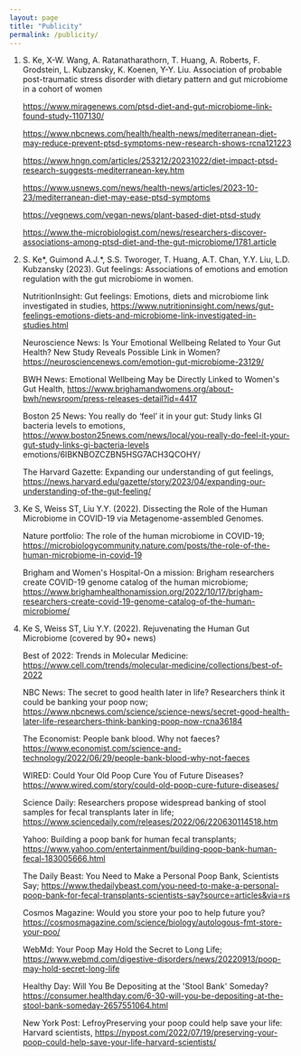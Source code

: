 ```yaml
---
layout: page
title: "Publicity"
permalink: /publicity/
---
```


 1. S. Ke, X-W. Wang, A. Ratanatharathorn, T. Huang, A. Roberts, F. Grodstein, L. Kubzansky, K. Koenen, Y-Y. Liu. Association of probable post-traumatic stress disorder with dietary pattern and gut microbiome in a cohort of women

     https://www.miragenews.com/ptsd-diet-and-gut-microbiome-link-found-study-1107130/

     https://www.nbcnews.com/health/health-news/mediterranean-diet-may-reduce-prevent-ptsd-symptoms-new-research-shows-rcna121223

     https://www.hngn.com/articles/253212/20231022/diet-impact-ptsd-research-suggests-mediterranean-key.htm

     https://www.usnews.com/news/health-news/articles/2023-10-23/mediterranean-diet-may-ease-ptsd-symptoms

     https://vegnews.com/vegan-news/plant-based-diet-ptsd-study

     https://www.the-microbiologist.com/news/researchers-discover-associations-among-ptsd-diet-and-the-gut-microbiome/1781.article

 2. S. Ke*, Guimond A.J.*, S.S. Tworoger, T. Huang, A.T. Chan, Y.Y. Liu, L.D. Kubzansky (2023). Gut feelings: Associations of emotions and emotion regulation with the gut microbiome in women.

     NutritionInsight: Gut feelings: Emotions, diets and microbiome link investigated in studies, https://www.nutritioninsight.com/news/gut-feelings-emotions-diets-and-microbiome-link-investigated-in-studies.html

     Neuroscience News: Is Your Emotional Wellbeing Related to Your Gut Health? New Study Reveals Possible Link in Women? https://neurosciencenews.com/emotion-gut-microbiome-23129/

     BWH News: Emotional Wellbeing May be Directly Linked to Women's Gut Health, https://www.brighamandwomens.org/about-bwh/newsroom/press-releases-detail?id=4417

     Boston 25 News: You really do ‘feel’ it in your gut: Study links GI bacteria levels to emotions, https://www.boston25news.com/news/local/you-really-do-feel-it-your-gut-study-links-gi-bacteria-levels 
     emotions/6IBKNBOZCZBN5HSG7ACH3QCOHY/

     The Harvard Gazette: Expanding our understanding of gut feelings, https://news.harvard.edu/gazette/story/2023/04/expanding-our-understanding-of-the-gut-feeling/

3. Ke S, Weiss ST, Liu Y.Y. (2022). Dissecting the Role of the Human Microbiome in COVID-19 via Metagenome-assembled Genomes.

     Nature portfolio: The role of the human microbiome in COVID-19; https://microbiologycommunity.nature.com/posts/the-role-of-the-human-microbiome-in-covid-19

     Brigham and Women's Hospital-On a mission: Brigham researchers create COVID-19 genome catalog of the human microbiome; https://www.brighamhealthonamission.org/2022/10/17/brigham-researchers-create-covid-19-genome-catalog-of-the-human-microbiome/

4. Ke S, Weiss ST, Liu Y.Y. (2022). Rejuvenating the Human Gut Microbiome (covered by 90+ news)

     Best of 2022: Trends in Molecular Medicine: https://www.cell.com/trends/molecular-medicine/collections/best-of-2022

     NBC News: The secret to good health later in life? Researchers think it could be banking your poop now; https://www.nbcnews.com/science/science-news/secret-good-health-later-life-researchers-think-banking-poop-now-rcna36184

     The Economist: People bank blood. Why not faeces? https://www.economist.com/science-and-technology/2022/06/29/people-bank-blood-why-not-faeces

     WIRED: Could Your Old Poop Cure You of Future Diseases?https://www.wired.com/story/could-old-poop-cure-future-diseases/

     Science Daily: Researchers propose widespread banking of stool samples for fecal transplants later in life; https://www.sciencedaily.com/releases/2022/06/220630114518.htm

     Yahoo: Building a poop bank for human fecal transplants; https://www.yahoo.com/entertainment/building-poop-bank-human-fecal-183005666.html

     The Daily Beast: You Need to Make a Personal Poop Bank, Scientists Say; https://www.thedailybeast.com/you-need-to-make-a-personal-poop-bank-for-fecal-transplants-scientists-say?source=articles&via=rs

     Cosmos Magazine: Would you store your poo to help future you?https://cosmosmagazine.com/science/biology/autologous-fmt-store-your-poo/

     WebMd: Your Poop May Hold the Secret to Long Life; https://www.webmd.com/digestive-disorders/news/20220913/poop-may-hold-secret-long-life

     Healthy Day: Will You Be Depositing at the 'Stool Bank' Someday? https://consumer.healthday.com/6-30-will-you-be-depositing-at-the-stool-bank-someday-2657551064.html

     New York Post: LefroyPreserving your poop could help save your life: Harvard scientists, https://nypost.com/2022/07/19/preserving-your-poop-could-help-save-your-life-harvard-scientists/
